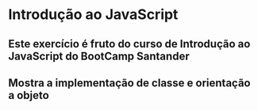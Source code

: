 # Introdução ao JavaScript
## Este exercício é fruto do curso de Introdução ao JavaScript do BootCamp Santander
## Mostra a implementação de classe e orientação a objeto
